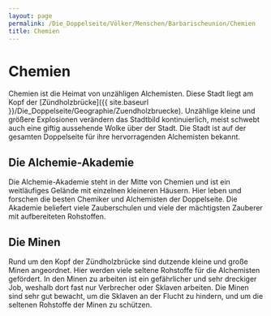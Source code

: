 ```yaml
---
layout: page
permalink: /Die_Doppelseite/Völker/Menschen/Barbarischeunion/Chemien
title: Chemien
---
```


# Chemien

Chemien ist die Heimat von unzähligen Alchemisten. Diese Stadt liegt am Kopf der [Zündholzbrücke]({{ site.baseurl }}/Die_Doppelseite/Geographie/Zuendholzbruecke). Unzählige kleine und größere Explosionen verändern das Stadtbild kontinuierlich, meist schwebt auch eine giftig aussehende Wolke über der Stadt. Die Stadt ist auf der gesamten Doppelseite für ihre hervorragenden Alchemisten bekannt.

## Die Alchemie-Akademie

Die Alchemie-Akademie steht in der Mitte von Chemien und ist ein weitläufiges Gelände mit einzelnen kleineren Häusern. Hier leben und forschen die besten Chemiker und Alchemisten der Doppelseite. Die Akademie beliefert viele Zauberschulen und viele der mächtigsten Zauberer mit aufbereiteten Rohstoffen.

## Die Minen

Rund um den Kopf der Zündholzbrücke sind dutzende kleine und große Minen angeordnet. Hier werden viele seltene Rohstoffe für die Alchemisten gefördert. In den Minen zu arbeiten ist ein gefährlicher und sehr dreckiger Job, weshalb dort fast nur Verbrecher oder Sklaven arbeiten. Die Minen sind sehr gut bewacht, um die Sklaven an der Flucht zu hindern, und um die seltenen Rohstoffe der Minen zu schützen.

